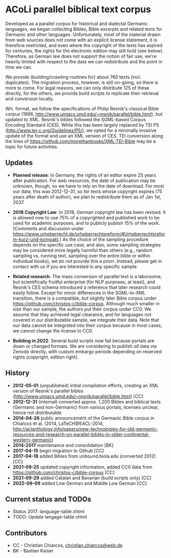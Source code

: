 # ACoLi parallel biblical text corpus

Developed as a parallel corpus for historical and dialectal Germanic languages, we began collecting Bibles, Bible excerpts and related texts for Germanic and other languages.
Unfortunately, most of the material drawn from web sources does not come with an explicit license statement, it is therefore restricted, and even where the copyright of the texts has expired for centuries, the rights for the electronic edition may still hold (see below). Therefore, as German law does not support the notion of fair use, we're heavily limited with respect to the data we can redistribute and the point in time we can.

We provide (building/crawling routines for) about 760 texts (incl. duplicates). The migration process, however, is still on-going, so there is more to come. For legal reasons, we can only distribute 125 of these directly, for the others, we provide build scripts to replicate their retrieval and conversion locally. 

Wrt. format, we follow the specifications of Philip Resnik's classical Bible corpus (1996, http://www.umiacs.umd.edu/~resnik/parallel/bible.html), but updated to XML.
Resnik's bibles followed the SGML-based Corpus Encoding Standard (CES). While this has been largely replaced by TEI P5 (http://www.tei-c.org/Guidelines/P5/), we opted for a minimally invasive update of the format and use an XML version of CES. TEI conversion along the lines of https://github.com/morethanbooks/XML-TEI-Bible may be a topic for future activities.

## Updates

- **Planned release**: In Germany, the rights of an editor expire 25 years after publication. For web resources, the date of publication may be unknown, though, so we have to rely on the date of download. For most our data, this was 2012-12-31, so for texts whose copyright expires (75 years after death of author), we plan to redistribute them as of Jan 1st, 2037.

- **2018 Copyright Law**: In 2018, German copyright law has been revised. It is allowed now to use 75% of a copyrighted and published work to be used for academic purposes, and to publicly publish 15% of the work. (Comments and discussion under https://www.urheberrecht.de/urheberrechtsreform/#Urheberrechtsreform-kurz-und-kompakt.) As the choice of the sampling procedure depends on the specific use case, and also, some sampling strategies may be considered more legally harmful than others (e.g., random sampling vs. running text, sampling over the entire bible or within individual books), we do not provide this a priori. Instead, please get in contact with us if you are interested in any specific sample.

- **Related research**: The mass conversion of parallel text is a laborsome, but scientifically fruitful enterprise (for NLP purposes, at least), and Resnik's CES schema introduced a reference that later research could easily follow. Except for minor differences in the SGML-to-XML transition, there is a compatible, but slightly later Bible corpus under https://github.com/christos-c/bible-corpus. Although much smaller in size than our sample, the authors put their corpus under CC0. We assume that they achieved legal clearance, and for languages not covered in our distributable sample, we integrate their data. Note that our data cannot be integrated into their corpus because in most cases, we cannot change the license to CC0.

- **Building in 2022**: Several build scripts now fail because portals are down or changed formats. We are considering to publish *all* data via Zenodo directly, with custom embargo periods depending on reserved rights (copyright, edition right).

## History

- **2012-05-01** (unpublished) initial compilation efforts, creating an XML version of Resnik's parallel bibles (http://www.umiacs.umd.edu/~resnik/parallel/bible.html) [CC]
- **2012-12-31** (internal) converted approx. 1,200 Bibles and biblical texts (Germanic and non-Germanic) from various portals, licenses unclear, hence not distributable
- **2014-04-26** public announcement of the Germanic Bible corpus in Chiarcos et al. (2014, LaTeCH@EACL-2014, http://aclanthology.info/papers/new-technologies-for-old-germanic-resources-and-research-on-parallel-bibles-in-older-continental-western-germanic)
- **2014-2017** maintenance and consolidation [BK]
- **2017-04-15** begin migration to Github [CC]
- **2017-04-18** added Bibles from unbound.biola.edu (converted 2012) [CC]
- **2021-09-25** updated copyright information, added CC0 data from https://github.com/christos-c/bible-corpus [CC]
- **2021-09-29** added Catalan and Bavarian (build scripts only) [CC]
- **2022-09-09** added Low German and Middle Low German [CC]

## Current status and TODOs

- Status 2017: language-table.xhtml
- TODO: Update langage-table.xhtml

## Contributors

- CC - Christian Chiarcos, christian.chiarcos@web.de
- BK - Bastian Kaiser